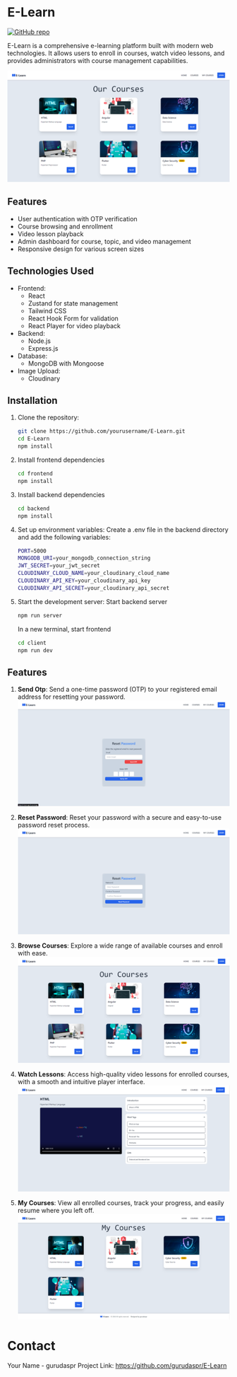 # E-Learn

[![GitHub repo](https://img.shields.io/badge/github-gurudaspr/E--Learn-blue?style=flat-square&logo=github)](https://github.com/gurudaspr/E-Learn)

E-Learn is a comprehensive e-learning platform built with modern web technologies. It allows users to enroll in courses, watch video lessons, and provides administrators with course management capabilities.

![E-Learn Dashboard](https://github.com/gurudaspr/E-LEARN-APP/blob/main/images/Screenshot%202024-09-06%20095943.png)

## Features

- User authentication with OTP verification
- Course browsing and enrollment
- Video lesson playback
- Admin dashboard for course, topic, and video management
- Responsive design for various screen sizes

## Technologies Used

- Frontend:
  - React
  - Zustand for state management
  - Tailwind CSS
  - React Hook Form for validation
  - React Player for video playback
- Backend:
  - Node.js
  - Express.js
- Database:
  - MongoDB with Mongoose
- Image Upload:
  - Cloudinary

## Installation

1. Clone the repository:
   ```bash
   git clone https://github.com/yourusername/E-Learn.git
   cd E-Learn
   npm install
   ```
2. Install frontend dependencies
   ```bash
   cd frontend
   npm install
   ```
3. Install backend dependencies
   ```bash
   cd backend
   npm install
   ```
4. Set up environment variables:
   Create a .env file in the backend directory and add the following variables:
   ```bash
   PORT=5000
   MONGODB_URI=your_mongodb_connection_string
   JWT_SECRET=your_jwt_secret
   CLOUDINARY_CLOUD_NAME=your_cloudinary_cloud_name
   CLOUDINARY_API_KEY=your_cloudinary_api_key
   CLOUDINARY_API_SECRET=your_cloudinary_api_secret
   ```
5. Start the development server:
   Start backend server
   ```bash
   npm run server
   ```
   In a new terminal, start frontend
   ```bash
   cd client
   npm run dev
   ```
## Features

1. **Send Otp**: Send a one-time password (OTP) to your registered email address for resetting your password.
   ![User Authentication](https://github.com/gurudaspr/E-LEARN-APP/blob/main/images/otp.png)

2. **Reset Password**: Reset your password with a secure and easy-to-use password reset process.
   ![Reset Password](https://github.com/gurudaspr/E-LEARN-APP/blob/main/images/resetpswd.png)

3. **Browse Courses**: Explore a wide range of available courses and enroll with ease.
   ![Course List](https://github.com/gurudaspr/E-LEARN-APP/blob/main/images/course.png)

4. **Watch Lessons**: Access high-quality video lessons for enrolled courses, with a smooth and intuitive player interface.
   ![Video Lesson](https://github.com/gurudaspr/E-LEARN-APP/blob/main/images/videolesson.png)

5. **My Courses**: View all enrolled courses, track your progress, and easily resume where you left off.
   ![My Courses](https://github.com/gurudaspr/E-LEARN-APP/blob/main/images/mycourse.png)



# Contact
Your Name - gurudaspr
Project Link: https://github.com/gurudaspr/E-Learn
   

   